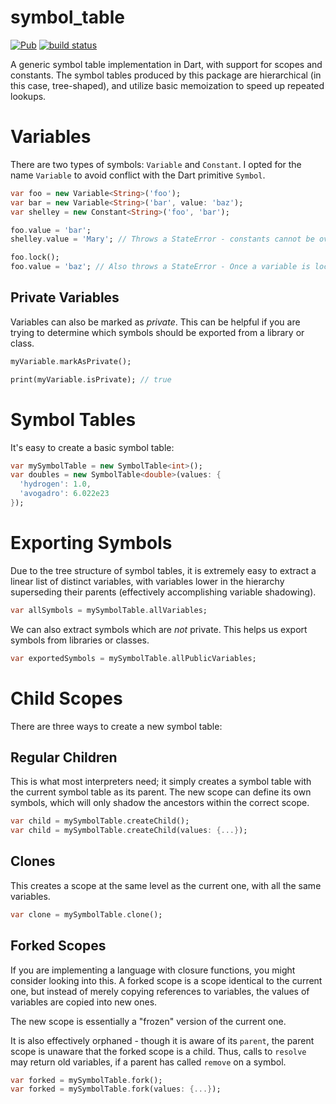 # symbol_table
[![Pub](https://img.shields.io/pub/v/symbol_table.svg)](https://pub.dartlang.org/packages/symbol_table)
[![build status](https://travis-ci.org/thosakwe/symbol_table.svg)](https://travis-ci.org/thosakwe/symbol_table)

A generic symbol table implementation in Dart, with support for scopes and constants.
The symbol tables produced by this package are hierarchical (in this case, tree-shaped),
and utilize basic memoization to speed up repeated lookups.

# Variables
There are two types of symbols: `Variable` and `Constant`. I opted for the name
`Variable` to avoid conflict with the Dart primitive `Symbol`.

```dart
var foo = new Variable<String>('foo');
var bar = new Variable<String>('bar', value: 'baz');
var shelley = new Constant<String>('foo', 'bar');

foo.value = 'bar';
shelley.value = 'Mary'; // Throws a StateError - constants cannot be overwritten.

foo.lock();
foo.value = 'baz'; // Also throws a StateError - Once a variable is locked, it cannot be overwritten.
```

## Private Variables
Variables can also be marked as *private*. This can be helpful if you are trying
to determine which symbols should be exported from a library or class.

```dart
myVariable.markAsPrivate();

print(myVariable.isPrivate); // true
```

# Symbol Tables
It's easy to create a basic symbol table:

```dart
var mySymbolTable = new SymbolTable<int>();
var doubles = new SymbolTable<double>(values: {
  'hydrogen': 1.0,
  'avogadro': 6.022e23
});
```

# Exporting Symbols
Due to the tree structure of symbol tables, it is extremely easy to
extract a linear list of distinct variables, with variables lower in the hierarchy superseding their parents
(effectively accomplishing variable shadowing).

```dart
var allSymbols = mySymbolTable.allVariables;
```

We can also extract symbols which are *not* private. This helps us export symbols from libraries
or classes.

```dart
var exportedSymbols = mySymbolTable.allPublicVariables;
```

# Child Scopes
There are three ways to create a new symbol table:


## Regular Children
This is what most interpreters need; it simply creates a symbol table with the current symbol table
as its parent. The new scope can define its own symbols, which will only shadow the ancestors within the
correct scope.

```dart
var child = mySymbolTable.createChild();
var child = mySymbolTable.createChild(values: {...});
```

## Clones
This creates a scope at the same level as the current one, with all the same variables.

```dart
var clone = mySymbolTable.clone();
```

## Forked Scopes
If you are implementing a language with closure functions, you might consider looking into this.
A forked scope is a scope identical to the current one, but instead of merely copying references
to variables, the values of variables are copied into new ones.

The new scope is essentially a "frozen" version of the current one.

It is also effectively orphaned - though it is aware of its `parent`, the parent scope is unaware
that the forked scope is a child. Thus, calls to `resolve` may return old variables, if a parent
has called `remove` on a symbol.

```dart
var forked = mySymbolTable.fork();
var forked = mySymbolTable.fork(values: {...});
```